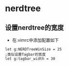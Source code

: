 # nerdtree
## 设置nerdtree的宽度
- 在.vimrc中添加配置如下

```
let g:NERDTreeWinSize = 25
;类似设置Tagbar的宽度
let g:tagbar_width = 30
```
